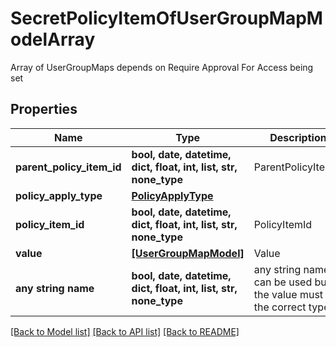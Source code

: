 # SecretPolicyItemOfUserGroupMapModelArray

Array of UserGroupMaps depends on Require Approval For Access being set

## Properties
Name | Type | Description | Notes
------------ | ------------- | ------------- | -------------
**parent_policy_item_id** | **bool, date, datetime, dict, float, int, list, str, none_type** | ParentPolicyItemId | [optional] 
**policy_apply_type** | [**PolicyApplyType**](PolicyApplyType.md) |  | [optional] 
**policy_item_id** | **bool, date, datetime, dict, float, int, list, str, none_type** | PolicyItemId | [optional] 
**value** | [**[UserGroupMapModel]**](UserGroupMapModel.md) | Value | [optional] 
**any string name** | **bool, date, datetime, dict, float, int, list, str, none_type** | any string name can be used but the value must be the correct type | [optional]

[[Back to Model list]](../README.md#documentation-for-models) [[Back to API list]](../README.md#documentation-for-api-endpoints) [[Back to README]](../README.md)


